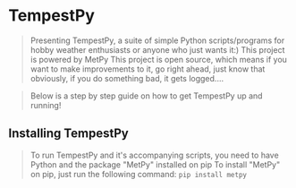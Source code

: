 # TempestPy
> Presenting TempestPy, a suite of simple Python scripts/programs for hobby weather enthusiasts or anyone who just wants it:)
> This project is powered by MetPy
> This project is open source, which means if you want to make improvements to it, go right ahead, just know that obviously, if you do something bad, it gets logged....

> Below is a step by step guide on how to get TempestPy up and running!

## Installing TempestPy
> To run TempestPy and it's accompanying scripts, you need to have Python and the package "MetPy" installed on pip
> To install "MetPy" on pip, just run the following command:
> `pip install metpy`